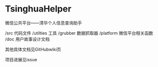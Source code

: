 TsinghuaHelper
==============
微信公共平台——清华个人信息查询助手

/src
代码文件
	/utilties 工具
		/grubber 数据抓取器
		/platform 微信平台相关函数
/doc
用户故事设计文档

其他具体文档见GitHubwiki页

项目进展见issue

